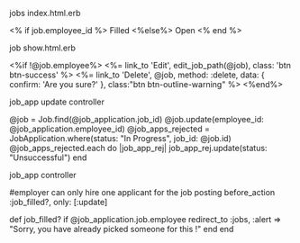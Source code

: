 jobs index.html.erb

<% if job.employee_id %>
<span class="badge badge-pill badge-success">Filled</span>
<%else%>
<span class="badge badge-pill badge-danger">Open</span>
<% end %>

job show.html.erb

<%if !@job.employee%>
<%= link_to 'Edit', edit_job_path(@job), class: 'btn btn-success' %>
<%= link_to 'Delete', @job, method: :delete, data: { confirm: 'Are you sure?' }, class:"btn btn-outline-warning" %>
<%end%>

job_app update controller

@job = Job.find(@job_application.job_id)
@job.update(employee_id: @job_application.employee_id)
@job_apps_rejected = JobApplication.where(status: "In Progress", job_id: @job.id)
@job_apps_rejected.each do |job_app_rej|
  job_app_rej.update(status: "Unsuccessful")
end


job_app controller

#employer can only hire one applicant for the job posting
before_action :job_filled?, only: [:update]

def job_filled?
  if @job_application.job.employee
redirect_to :jobs, :alert => "Sorry, you have already picked someone for this !"
  end
end
